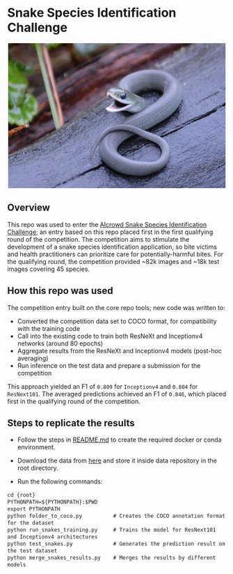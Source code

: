 # Snake Species Identification Challenge

<p align="center"><img src="nbs/0ea412abd5014df4ecacc804d5907cb0.jpg" alt="Opheodrys vernalis"/></p>

## Overview

This repo was used to enter the [AIcrowd Snake Species Identification Challenge](https://www.aicrowd.com/challenges/snake-species-identification-challenge); an entry based on this repo placed first in the first qualifying round of the competition.  The competition aims to stimulate the development of a snake species identification application, so bite victims and health practitioners can prioritize care for potentially-harmful bites.  For the qualifying round, the competition provided ~82k images and ~18k test images covering 45 species.

## How this repo was used

The competition entry built on the core repo tools; new code was written to:

- Converted the competition data set to COCO format, for compatibility with the training code
- Call into the existing code to train both ResNeXt and Inceptionv4 networks (around 80 epochs)
- Aggregate results from the ResNeXt and Inceptionv4 models (post-hoc averaging)
- Run inference on the test data and prepare a submission for the competition

This approach yielded an F1 of `0.809` for `Inceptionv4` and `0.804` for `ResNext101`.  The averaged predictions achieved an F1 of `0.846`, which placed first in the qualifying round of the competition.

## Steps to replicate the results

- Follow the steps in [README.md](README.md) to create the required docker or conda environment.  
- Download the data from [here](https://www.aicrowd.com/challenges/snake-species-identification-challenge/dataset_files) and store it inside data repository in the root directory.  

- Run the following commands:

```
cd {root}
PYTHONPATH=${PYTHONPATH}:$PWD
export PYTHONPATH
python folder_to_coco.py          # Creates the COCO annotation format for the dataset
python run_snakes_training.py     # Trains the model for ResNext101 and Inceptionv4 architectures
python test_snakes.py             # Generates the prediction result on the test dataset
python merge_snakes_results.py    # Merges the results by different models
```